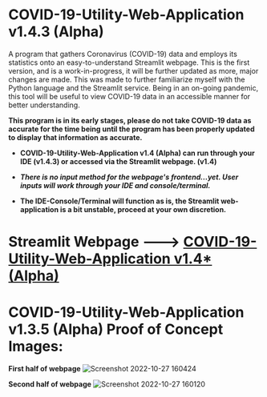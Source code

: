 # COVID-19-Utility-Web-Application v1.4.3 (Alpha)
A program that gathers Coronavirus (COVID-19) data and employs its statistics onto an easy-to-understand Streamlit webpage. This is the first version, and is a work-in-progress, it will be further updated as more, major changes are made. This was made to further familiarize myself with the Python language and the Streamlit service. Being in an on-going pandemic, this tool will be useful to view COVID-19 data in an accessible manner for better understanding. 

**This program is in its early stages, please do not take COVID-19 data as accurate for the time being until the program has been properly updated to display that information as accurate.**

- **COVID-19-Utility-Web-Application v1.4 (Alpha) can run through your IDE (v1.4.3) or accessed via the Streamlit webpage. (v1.4)**

- ***There is no input method for the webpage's frontend...yet. User inputs will work through your IDE and console/terminal.***

- **The IDE-Console/Terminal will function as is, the Streamlit web-application is a bit unstable, proceed at your own discretion.**

# Streamlit Webpage ---> [COVID-19-Utility-Web-Application v1.4* (Alpha)](https://ariankharazmi-covid-19-utility-web-application-main-xlxt4l.streamlit.app/)



# COVID-19-Utility-Web-Application v1.3.5 (Alpha) Proof of Concept Images:
**First half of webpage**
![Screenshot 2022-10-27 160424](https://user-images.githubusercontent.com/100003892/198387368-8c38dc5b-ece8-432b-b58f-97ce1d8b8233.png)

**Second half of webpage**
![Screenshot 2022-10-27 160120](https://user-images.githubusercontent.com/100003892/198386869-5601e548-ad80-41c4-9b23-604689084660.png)

